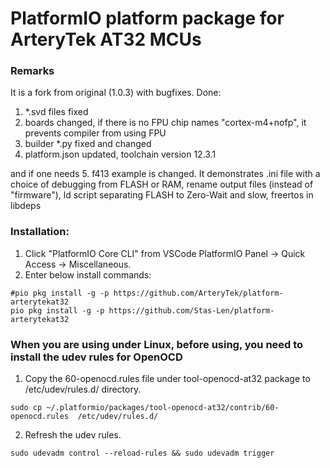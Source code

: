 
# PlatformIO platform package for ArteryTek AT32 MCUs

### Remarks

It is a fork from original (1.0.3) with bugfixes.
Done:
1. *.svd files fixed
2. boards changed, if there is no FPU chip names "cortex-m4+nofp", it prevents compiler from using FPU
3. builder *.py fixed and changed
4. platform.json updated, toolchain version 12.3.1

and if one needs
5. f413 example is changed. It demonstrates .ini file with a choice of debugging from FLASH or RAM, rename output files (instead of "firmware"), ld script separating FLASH to Zero-Wait and slow, freertos in libdeps

### Installation:
1. Click "PlatformIO Core CLI" from VSCode PlatformIO Panel -> Quick Access -> Miscellaneous.
2. Enter below install commands:
```
#pio pkg install -g -p https://github.com/ArteryTek/platform-arterytekat32
pio pkg install -g -p https://github.com/Stas-Len/platform-arterytekat32
```

### When you are using under Linux, before using, you need to install the udev rules for OpenOCD
1. Copy the 60-openocd.rules file under tool-openocd-at32 package to /etc/udev/rules.d/ directory.
```
sudo cp ~/.platformio/packages/tool-openocd-at32/contrib/60-openocd.rules  /etc/udev/rules.d/
```
2. Refresh the udev rules.
```
sudo udevadm control --reload-rules && sudo udevadm trigger
```
